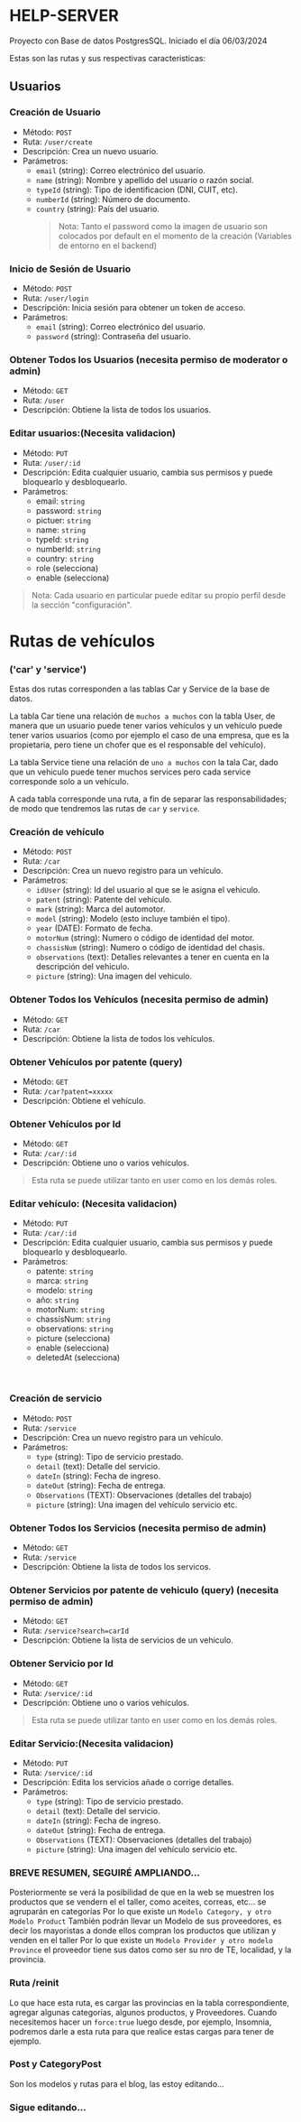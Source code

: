 # HELP-SERVER

Proyecto con Base de datos PostgresSQL. Iniciado el día 06/03/2024

Estas son las rutas y sus respectivas caracteristicas:

## Usuarios

### Creación de Usuario

- Método: `POST`
- Ruta: `/user/create`
- Descripción: Crea un nuevo usuario.
- Parámetros:
  - `email` (string): Correo electrónico del usuario.
  - `name` (string): Nombre y apellido del usuario o razón social.
  - `typeId` (string): Tipo de identificacion (DNI, CUIT, etc).
  - `numberId` (string): Número de documento.
  - `country` (string): País del usuario.
    > Nota: Tanto el password como la imagen de usuario son colocados por default en el momento de la creación (Variables de entorno en el backend)

### Inicio de Sesión de Usuario

- Método: `POST`
- Ruta: `/user/login`
- Descripción: Inicia sesión para obtener un token de acceso.
- Parámetros:
  - `email` (string): Correo electrónico del usuario.
  - `password` (string): Contraseña del usuario.

### Obtener Todos los Usuarios (necesita permiso de moderator o admin)

- Método: `GET`
- Ruta: `/user`
- Descripción: Obtiene la lista de todos los usuarios.

### Editar usuarios:(Necesita validacion)

- Método: `PUT`
- Ruta: `/user/:id`
- Descripción: Edita cualquier usuario, cambia sus permisos y puede bloquearlo y desbloquearlo.
- Parámetros:
  - email: `string`
  - password: `string`
  - pictuer: `string`
  - name: `string`
  - typeId: `string`
  - numberId: `string`
  - country: `string`
  - role (selecciona)
  - enable (selecciona)

> Nota: Cada usuario en particular puede editar su propio perfil desde la sección "configuración".

# Rutas de vehículos
### ('car' y 'service')
Estas dos rutas corresponden a las tablas Car y Service de la base de datos.

La tabla Car tiene una relación de `muchos a muchos` con la tabla User, de manera que un usuario puede tener varios vehículos y un vehículo puede tener varios usuarios (como por ejemplo el caso de una empresa, que es la propietaria, pero tiene un chofer que es el responsable del vehículo).

La tabla Service tiene una relación de `uno a muchos` con la tala Car, dado que un vehiculo puede tener muchos services pero cada service corresponde solo a un vehículo.

A cada tabla corresponde una ruta, a fin de separar las responsabilidades; de modo que tendremos las rutas de `car` y `service`.
<br>

### Creación de vehículo

- Método: `POST`
- Ruta: `/car`
- Descripción: Crea un nuevo registro para un vehículo.
- Parámetros:
  - `idUser` (string): Id del usuario al que se le asigna el vehiculo.
  - `patent` (string): Patente del vehículo.
  - `mark` (string): Marca del automotor.
  - `model` (string): Modelo (esto incluye también el tipo).
  - `year` (DATE): Formato de fecha.
  - `motorNum` (string): Numero o código de identidad del motor.
  - `chassisNum` (string): Numero o código de identidad del chasis.
  - `observations` (text): Detalles relevantes a tener en cuenta en la descripción del vehiculo.
  - `picture` (string): Una imagen del vehiculo.

### Obtener Todos los Vehículos (necesita permiso de admin)

- Método: `GET`
- Ruta: `/car`
- Descripción: Obtiene la lista de todos los vehículos.

### Obtener Vehículos por patente (query)

- Método: `GET`
- Ruta: `/car?patent=xxxxx`
- Descripción: Obtiene el vehículo.
### Obtener Vehículos por Id 

- Método: `GET`
- Ruta: `/car/:id`
- Descripción: Obtiene uno o varios vehículos.

> Esta ruta se puede utilizar tanto en user como en los demás roles.


### Editar vehículo: (Necesita validacion)

- Método: `PUT`
 - Ruta: `/car/:id`
- Descripción: Edita cualquier usuario, cambia sus permisos y puede bloquearlo y desbloquearlo.
- Parámetros:
  - patente: `string`
  - marca: `string`
  - modelo: `string`
  - año: `string`
  - motorNum: `string`
  - chassisNum: `string`
  - observations: `string`
  - picture (selecciona)
  - enable (selecciona)
  - deletedAt (selecciona)


<br>

### Creación de servicio

- Método: `POST`
- Ruta: `/service`
- Descripción: Crea un nuevo registro para un vehículo.
- Parámetros:
  - `type` (string): Tipo de servicio prestado.
  - `detail` (text): Detalle del servicio.
  - `dateIn` (string): Fecha de ingreso.
  - `dateOut` (string): Fecha de entrega.
  - `Observations` (TEXT): Observaciones (detalles del trabajo)
  - `picture` (string): Una imagen del vehículo servicio etc.

### Obtener Todos los Servicios (necesita permiso de admin)

- Método: `GET`
- Ruta: `/service`
- Descripción: Obtiene la lista de todos los servicos.

### Obtener Servicios por patente de vehiculo (query) (necesita permiso de admin)
- Método: `GET`
- Ruta: `/service?search=carId`
- Descripción: Obtiene la lista de servicios de un vehiculo.

### Obtener Servicio por Id 

- Método: `GET`
- Ruta: `/service/:id`
- Descripción: Obtiene uno o varios vehículos.

> Esta ruta se puede utilizar tanto en user como en los demás roles.


### Editar Servicio:(Necesita validacion)

- Método: `PUT`
 - Ruta: `/service/:id`
- Descripción: Edita los servicios añade o corrige detalles.
- Parámetros:
  - `type` (string): Tipo de servicio prestado.
  - `detail` (text): Detalle del servicio.
  - `dateIn` (string): Fecha de ingreso.
  - `dateOut` (string): Fecha de entrega.
  - `Observations` (TEXT): Observaciones (detalles del trabajo)
  - `picture` (string): Una imagen del vehículo servicio etc.

### BREVE RESUMEN, SEGUIRÉ AMPLIANDO...

Posteriormente se verá la posibilidad de que en la web se muestren los productos
que se vendern el el taller, como aceites, correas, etc... se agruparán en categorías
Por lo que existe un `Modelo Category, y otro Modelo Product`
También podrán llevar un Modelo de sus proveedores, es decir los mayoristas a donde
ellos compran los productos que utilizan y venden en el taller
Por lo que existe un `Modelo Provider y otro modelo Province` el proveedor tiene sus datos
como ser su nro de TE, localidad, y la provincia.

### Ruta /reinit

Lo que hace esta ruta, es cargar las provincias en la tabla correspondiente, agregar
algunas categorías, algunos productos, y Proveedores. Cuando necesitemos hacer un
`force:true` luego desde, por ejemplo, Insomnia, podremos darle a esta ruta para que
realice estas cargas para tener de ejemplo.


### Post y CategoryPost

Son los modelos y rutas para el blog, las estoy editando...

### Sigue editando...
